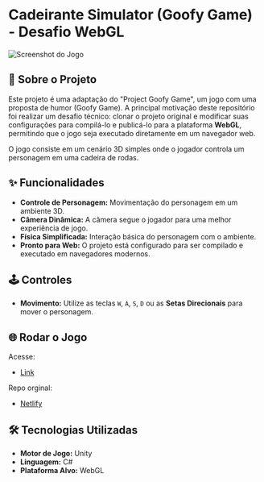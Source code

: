 # Cadeirante Simulator (Goofy Game) - Desafio WebGL

![Screenshot do Jogo](image_cf323e.png)

## 📜 Sobre o Projeto

Este projeto é uma adaptação do "Project Goofy Game", um jogo com uma proposta de humor (Goofy Game). A principal motivação deste repositório foi realizar um desafio técnico: clonar o projeto original e modificar suas configurações para compilá-lo e publicá-lo para a plataforma **WebGL**, permitindo que o jogo seja executado diretamente em um navegador web.

O jogo consiste em um cenário 3D simples onde o jogador controla um personagem em uma cadeira de rodas.

## ✨ Funcionalidades

* **Controle de Personagem:** Movimentação do personagem em um ambiente 3D.
* **Câmera Dinâmica:** A câmera segue o jogador para uma melhor experiência de jogo.
* **Física Simplificada:** Interação básica do personagem com o ambiente.
* **Pronto para Web:** O projeto está configurado para ser compilado e executado em navegadores modernos.

## 🕹️ Controles

* **Movimento:** Utilize as teclas `W`, `A`, `S`, `D` ou as **Setas Direcionais** para mover o personagem.



## 🌐 Rodar o Jogo

Acesse:




* [Link](https://play.unity.com/en/games/6e8dbc5b-f1bd-46a1-b1da-f2094e262fe2/build)


Repo orginal:

* [Netlify](https://github.com/Spet001/Project-Goofy-Game-)


## 🛠️ Tecnologias Utilizadas

* **Motor de Jogo:** Unity
* **Linguagem:** C#
* **Plataforma Alvo:** WebGL